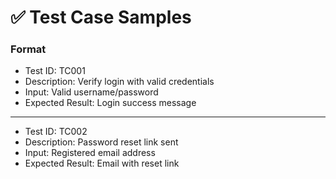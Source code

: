 # ✅ Test Case Samples

### Format
- Test ID: TC001
- Description: Verify login with valid credentials
- Input: Valid username/password
- Expected Result: Login success message

---

- Test ID: TC002
- Description: Password reset link sent
- Input: Registered email address
- Expected Result: Email with reset link

